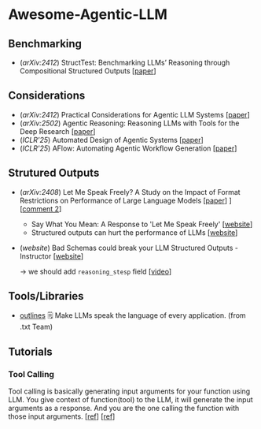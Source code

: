 # Awesome-Agentic-LLM


## Benchmarking
- (*arXiv:2412*) StructTest: Benchmarking LLMs’ Reasoning through Compositional Structured Outputs [[paper](https://arxiv.org/html/2412.18011v1 )]


## Considerations
- (*arXiv:2412*) Practical Considerations for Agentic LLM Systems [[paper](https://arxiv.org/pdf/2412.04093)]
- (*arXiv:2502*) Agentic Reasoning: Reasoning LLMs with Tools for the Deep Research [[paper](https://arxiv.org/abs/2502.04644)]
- (*ICLR'25*) Automated Design of Agentic Systems [[paper](https://arxiv.org/pdf/2408.08435)]
- (*ICLR'25*) AFlow: Automating Agentic Workflow Generation [[paper](https://arxiv.org/abs/2410.10762)]

## Strutured Outputs
- (*arXiv:2408*) Let Me Speak Freely? A Study on the Impact of Format Restrictions on Performance of Large Language Models [[paper](https://arxiv.org/abs/2408.02442)] ] [[comment 2](https://dylancastillo.co/posts/say-what-you-mean-sometimes.html)]
    - Say What You Mean: A Response to 'Let Me Speak Freely' [[website](https://blog.dottxt.co/say-what-you-mean.html)]
    - Structured outputs can hurt the performance of LLMs [[website](https://dylancastillo.co/posts/say-what-you-mean-sometimes.html)]
- (*website*) Bad Schemas could break your LLM Structured Outputs - Instructor [[website]( https://python.useinstructor.com/blog/2024/09/26/bad-schemas-could-break-your-llm-structured-outputs/#try-instructor-today)]

    $\to$ we should add `reasoning_stesp` field [[video](https://www.youtube.com/watch?v=_69dZuBVha4)]

## Tools/Libraries
- [outlines](https://github.com/dottxt-ai/outlines) 🗒️ Make LLMs speak the language of every application.  (from .txt Team)

## Tutorials
### Tool Calling
Tool calling is basically generating input arguments for your function using LLM. You give context of function(tool) to the LLM, it will generate the input arguments as a response. And you are the one calling the function with those input arguments. [[ref](https://www.reddit.com/r/LocalLLaMA/comments/1fvdtqk/comment/lq9a0gj/?utm_source=share&utm_medium=web3x&utm_name=web3xcss&utm_term=1&utm_content=share_button)] [[ref](https://docs.langchain4j.dev/tutorials/tools/)]